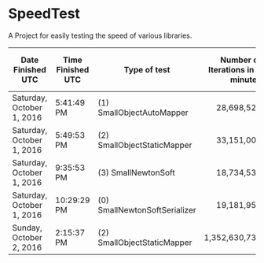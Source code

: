# SpeedTest
A Project for easily testing the speed of various libraries.

|Date Finished UTC | Time Finished UTC | Type of test | Number of Iterations in 5 minutes | Average time for operation in ms |
|------------------|-------------------|--------------|----------------------------------:|---------------------------------:|
|Saturday, October 1, 2016|5:41:49 PM|(1) SmallObjectAutoMapper|28,698,525|0.01045|
|Saturday, October 1, 2016|5:49:53 PM|(2) SmallObjectStaticMapper|33,151,007|0.00905|
|Saturday, October 1, 2016|9:35:53 PM|(3) SmallNewtonSoft|18,734,535|0.01601|
|Saturday, October 1, 2016|10:29:29 PM|(0) SmallNewtonSoftSerializer|19,181,952|0.01564|
|Sunday, October 2, 2016|2:15:37 PM|(2) SmallObjectStaticMapper|1,352,630,731|0.00022|
